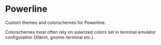 Powerline
=========

Custom themes and colorschemes for Powerline.

Colorschemes most often rely on solarized colors set in terminal emulator configuration (Xterm, gnome-terminal etc.).
